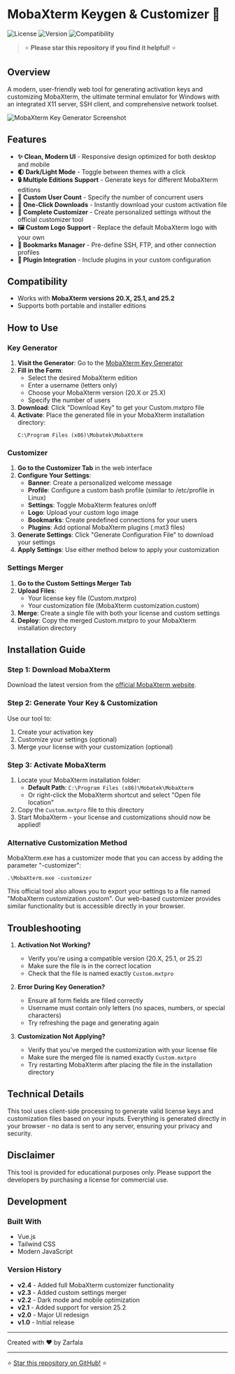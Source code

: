 # MobaXterm Keygen & Customizer 🚀

![License](https://img.shields.io/badge/License-MIT-blue.svg)
![Version](https://img.shields.io/badge/Version-v2.4-green.svg)
![Compatibility](https://img.shields.io/badge/Compatible-v20.X%20|%20v25.1%20|%20v25.2-orange)

> ⭐ **Please star this repository if you find it helpful!** ⭐

## Overview

A modern, user-friendly web tool for generating activation keys and customizing MobaXterm, the ultimate terminal emulator for Windows with an integrated X11 server, SSH client, and comprehensive network toolset.

![MobaXterm Key Generator Screenshot](https://d2bgqtsoaxm8w0.cloudfront.net/uploads/files/769MX.png)

## Features

- **✨ Clean, Modern UI** - Responsive design optimized for both desktop and mobile
- **🌓 Dark/Light Mode** - Toggle between themes with a click
- **🔒 Multiple Editions Support** - Generate keys for different MobaXterm editions
- **👥 Custom User Count** - Specify the number of concurrent users
- **💾 One-Click Downloads** - Instantly download your custom activation file
- **🔧 Complete Customizer** - Create personalized settings without the official customizer tool
- **🖼️ Custom Logo Support** - Replace the default MobaXterm logo with your own
- **📑 Bookmarks Manager** - Pre-define SSH, FTP, and other connection profiles
- **🔌 Plugin Integration** - Include plugins in your custom configuration

## Compatibility

- Works with **MobaXterm versions 20.X, 25.1, and 25.2**
- Supports both portable and installer editions

## How to Use

### Key Generator

1. **Visit the Generator**: Go to the [MobaXterm Key Generator](https://moba-xterm-keygen.vercel.app/)
2. **Fill in the Form**:
   - Select the desired MobaXterm edition
   - Enter a username (letters only)
   - Choose your MobaXterm version (20.X or 25.X)
   - Specify the number of users
3. **Download**: Click "Download Key" to get your Custom.mxtpro file
4. **Activate**: Place the generated file in your MobaXterm installation directory:
   ```
   C:\Program Files (x86)\Mobatek\MobaXterm
   ```

### Customizer

1. **Go to the Customizer Tab** in the web interface
2. **Configure Your Settings**:
   - **Banner**: Create a personalized welcome message
   - **Profile**: Configure a custom bash profile (similar to /etc/profile in Linux)
   - **Settings**: Toggle MobaXterm features on/off
   - **Logo**: Upload your custom logo image
   - **Bookmarks**: Create predefined connections for your users
   - **Plugins**: Add optional MobaXterm plugins (.mxt3 files)
3. **Generate Settings**: Click "Generate Configuration File" to download your settings
4. **Apply Settings**: Use either method below to apply your customization

### Settings Merger

1. **Go to the Custom Settings Merger Tab**
2. **Upload Files**:
   - Your license key file (Custom.mxtpro)
   - Your customization file (MobaXterm customization.custom)
3. **Merge**: Create a single file with both your license and custom settings
4. **Deploy**: Copy the merged Custom.mxtpro to your MobaXterm installation directory

## Installation Guide

### Step 1: Download MobaXterm
Download the latest version from the [official MobaXterm website](https://mobaxterm.mobatek.net/download-home-edition.html).

### Step 2: Generate Your Key & Customization
Use our tool to:
1. Create your activation key
2. Customize your settings (optional)
3. Merge your license with your customization (optional)

### Step 3: Activate MobaXterm
1. Locate your MobaXterm installation folder:
   - **Default Path**: `C:\Program Files (x86)\Mobatek\MobaXterm`
   - Or right-click the MobaXterm shortcut and select "Open file location"
2. Copy the `Custom.mxtpro` file to this directory
3. Start MobaXterm - your license and customizations should now be applied!

### Alternative Customization Method

MobaXterm.exe has a customizer mode that you can access by adding the parameter "-customizer":

```
.\MobaXterm.exe -customizer
```

This official tool also allows you to export your settings to a file named "MobaXterm customization.custom". Our web-based customizer provides similar functionality but is accessible directly in your browser.

## Troubleshooting

1. **Activation Not Working?**
   - Verify you're using a compatible version (20.X, 25.1, or 25.2)
   - Make sure the file is in the correct location
   - Check that the file is named exactly `Custom.mxtpro`

2. **Error During Key Generation?**
   - Ensure all form fields are filled correctly
   - Username must contain only letters (no spaces, numbers, or special characters)
   - Try refreshing the page and generating again

3. **Customization Not Applying?**
   - Verify that you've merged the customization with your license file
   - Make sure the merged file is named exactly `Custom.mxtpro`
   - Try restarting MobaXterm after placing the file in the installation directory

## Technical Details

This tool uses client-side processing to generate valid license keys and customization files based on your inputs. Everything is generated directly in your browser - no data is sent to any server, ensuring your privacy and security.

## Disclaimer

This tool is provided for educational purposes only. Please support the developers by purchasing a license for commercial use.

## Development

### Built With
- Vue.js
- Tailwind CSS
- Modern JavaScript

### Version History
- **v2.4** - Added full MobaXterm customizer functionality
- **v2.3** - Added custom settings merger
- **v2.2** - Dark mode and mobile optimization
- **v2.1** - Added support for version 25.2
- **v2.0** - Major UI redesign
- **v1.0** - Initial release

---

Created with ❤️ by Zarfala

---

⭐ [Star this repository on GitHub!](https://github.com/zarfadev/MobaXterm-Keygen) ⭐
